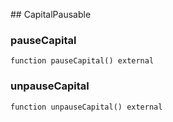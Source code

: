 ﻿﻿## CapitalPausable


### pauseCapital

```solidity
function pauseCapital() external
```







### unpauseCapital

```solidity
function unpauseCapital() external
```







